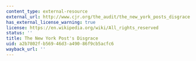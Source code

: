 ```yaml
---
content_type: external-resource
external_url: http://www.cjr.org/the_audit/the_new_york_posts_disgrace.php
has_external_license_warning: true
license: https://en.wikipedia.org/wiki/All_rights_reserved
status: ''
title: The New York Post's Disgrace
uid: a2b7802f-b569-46d3-a490-86f9cb5acfc6
wayback_url: ''
---
```

